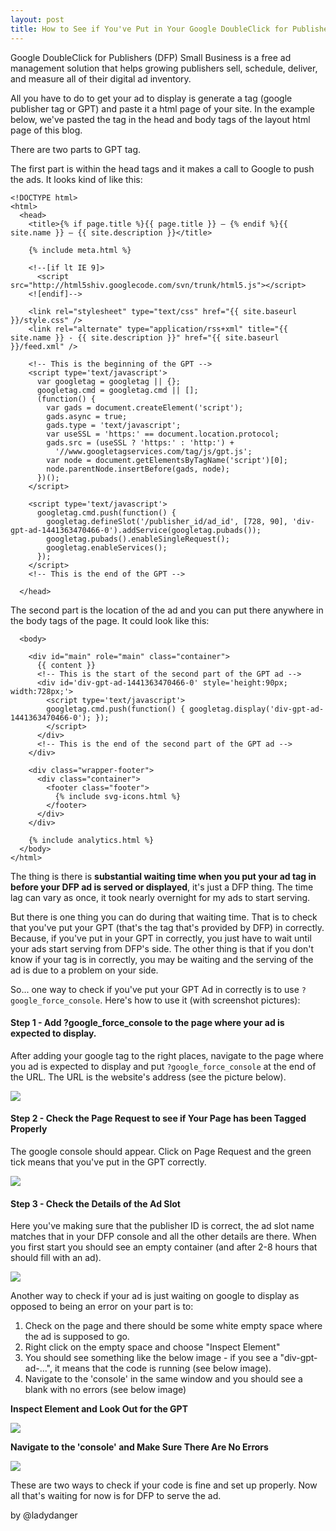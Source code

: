 ```yaml
---
layout: post
title: How to See if You've Put in Your Google DoubleClick for Publisher's GPT Tag in Properly
---
```


Google DoubleClick for Publishers (DFP) Small Business is a free ad management solution that helps growing publishers sell, schedule, deliver, and measure all of their digital ad inventory.

All you have to do to get your ad to display is generate a tag (google publisher tag or GPT) and paste it a html page of your site.  In the example below, we've pasted the tag in the head and body tags of the layout html page of this blog.  

There are two parts to GPT tag.

The first part is within the head tags and it makes a call to Google to push the ads.  It looks kind of like this:

```
<!DOCTYPE html>
<html>
  <head>
    <title>{% if page.title %}{{ page.title }} – {% endif %}{{ site.name }} – {{ site.description }}</title>

    {% include meta.html %}

    <!--[if lt IE 9]>
      <script src="http://html5shiv.googlecode.com/svn/trunk/html5.js"></script>
    <![endif]-->

    <link rel="stylesheet" type="text/css" href="{{ site.baseurl }}/style.css" />
    <link rel="alternate" type="application/rss+xml" title="{{ site.name }} - {{ site.description }}" href="{{ site.baseurl }}/feed.xml" />

    <!-- This is the beginning of the GPT -->
    <script type='text/javascript'>
      var googletag = googletag || {};
      googletag.cmd = googletag.cmd || [];
      (function() {
        var gads = document.createElement('script');
        gads.async = true;
        gads.type = 'text/javascript';
        var useSSL = 'https:' == document.location.protocol;
        gads.src = (useSSL ? 'https:' : 'http:') +
          '//www.googletagservices.com/tag/js/gpt.js';
        var node = document.getElementsByTagName('script')[0];
        node.parentNode.insertBefore(gads, node);
      })();
    </script>
    
    <script type='text/javascript'>
      googletag.cmd.push(function() {
        googletag.defineSlot('/publisher_id/ad_id', [728, 90], 'div-gpt-ad-1441363470466-0').addService(googletag.pubads());
        googletag.pubads().enableSingleRequest();
        googletag.enableServices();
      });
    </script> 
    <!-- This is the end of the GPT -->
    
  </head>
```

The second part is the location of the ad and you can put there anywhere in the body tags of the page.  It could look like this:

```
  <body>
    
    <div id="main" role="main" class="container">
      {{ content }}
      <!-- This is the start of the second part of the GPT ad -->
      <div id='div-gpt-ad-1441363470466-0' style='height:90px; width:728px;'>
        <script type='text/javascript'>
        googletag.cmd.push(function() { googletag.display('div-gpt-ad-1441363470466-0'); });
        </script>
      </div>
      <!-- This is the end of the second part of the GPT ad -->
    </div>

    <div class="wrapper-footer">
      <div class="container">
        <footer class="footer">
          {% include svg-icons.html %}
        </footer>
      </div>
    </div>

    {% include analytics.html %}
  </body>
</html>
```

The thing is there is **substantial waiting time when you put your ad tag in before your DFP ad is served or displayed**, it's just a DFP thing.  The time lag can vary as once, it took nearly overnight for my ads to start serving.

But there is one thing you can do during that waiting time.  That is to check that you've put your GPT (that's the tag that's provided by DFP) in correctly.  Because, if you've put in your GPT in correctly, you just have to wait until your ads start serving from DFP's side.  The other thing is that if you don't know if your tag is in correctly, you may be waiting and the serving of the ad is due to a problem on your side.

So... one way to check if you've put your GPT Ad in correctly is to use ```?google_force_console```.  Here's how to use it (with screenshot pictures):

#### Step 1 - Add ?google_force_console to the page where your ad is expected to display.

After adding your google tag to the right places, navigate to the page where you ad is expected to display and put ```?google_force_console``` at the end of the URL.  The URL is the website's address (see the picture below).

![](https://www.dropbox.com/s/4c4vr57sc8490f9/google_force_console.png?dl=1)

#### Step 2 - Check the Page Request to see if Your Page has been Tagged Properly

The google console should appear.  Click on Page Request and the green tick means that you've put in the GPT correctly.

![](https://www.dropbox.com/s/995n9xou98se4kj/page-request-dfp.png?dl=1)

#### Step 3 - Check the Details of the Ad Slot

Here you've making sure that the publisher ID is correct, the ad slot name matches that in your DFP console and all the other details are there.
When you first start you should see an empty container (and after 2-8 hours that should fill with an ad).

![](https://www.dropbox.com/s/l7nme5kx6yijujc/ad-slots-dfp.png?dl=1)

Another way to check if your ad is just waiting on google to display as opposed to being an error on your part is to:

1. Check on the page and there should be some white empty space where the ad is supposed to go.
2. Right click on the empty space and choose "Inspect Element"
3. You should see something like the below image - if you see a "div-gpt-ad-...", it means that the code is running (see below image).
4. Navigate to the 'console' in the same window and you should see a blank with no errors (see below image)


**Inspect Element and Look Out for the GPT**

![](https://www.dropbox.com/s/q5xfni1c49gj8nb/inspect-elements.png?dl=1)

**Navigate to the 'console' and Make Sure There Are No Errors**

![](https://www.dropbox.com/s/wterh5ecnq5gg9f/console-no-errors.png?dl=1)

These are two ways to check if your code is fine and set up properly.  Now all that's waiting for now is for DFP to serve the ad.

by @ladydanger





